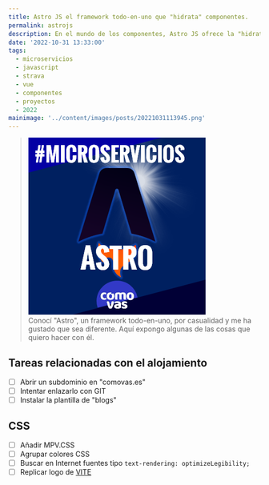 ```yaml
---
title: Astro JS el framework todo-en-uno que "hidrata" componentes.
permalink: astrojs
description: En el mundo de los componentes, Astro JS ofrece la "hidratación" de cualquiera de ellos.
date: '2022-10-31 13:33:00'
tags: 
  - microservicios
  - javascript
  - strava
  - vue
  - componentes
  - proyectos
  - 2022
mainimage: '../content/images/posts/20221031113945.png'
---
```


> ![Astro para Microservicios](../content/images/posts/20221031113945.png)  
> Conocí "Astro", un framework todo-en-uno, por casualidad y me ha gustado que sea diferente. Aquí expongo algunas de las cosas que quiero hacer con él.

## Tareas relacionadas con el alojamiento

- [ ] Abrir un subdominio en "comovas.es"
- [ ] Intentar enlazarlo con GIT
- [ ] Instalar la plantilla de "blogs"

## CSS

- [ ] Añadir MPV.CSS
- [ ] Agrupar colores CSS
- [ ] Buscar en Internet fuentes tipo ``text-rendering: optimizeLegibility;``
- [ ] Replicar logo de [VITE](https://twitter.com/_davideast/status/1586002781777039360)

